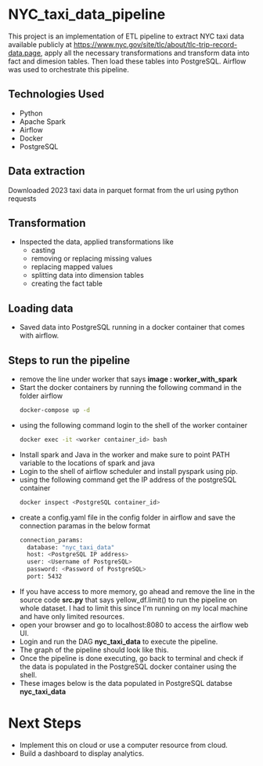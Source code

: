 # NYC_taxi_data_pipeline
This project is an implementation of ETL pipeline to extract NYC taxi data available publicly at https://www.nyc.gov/site/tlc/about/tlc-trip-record-data.page, apply all the necessary transformations and transform data into fact and dimesion tables. Then load these tables into PostgreSQL. Airflow was used to orchestrate this pipeline.

## Technologies Used
- Python
- Apache Spark
- Airflow
- Docker
- PostgreSQL

## Data extraction
Downloaded 2023 taxi data in parquet format from the url using python requests 

## Transformation
- Inspected the data, applied transformations like
    - casting
    - removing or replacing missing values
    - replacing mapped values
    - splitting data into dimension tables
    - creating the fact table
  
## Loading data
- Saved data into PostgreSQL running in a docker container that comes with airflow.

## Steps to run the pipeline
- remove the line under worker that says **image : worker_with_spark**
- Start the docker containers by running the following command in the folder airflow
    ```bash
    docker-compose up -d
    ```
- using the following command login to the shell of the worker container
  ```bash
  docker exec -it <worker container_id> bash
  ```
- Install spark and Java in the worker and make sure to point PATH variable to the locations of spark and java
- Login to the shell of airflow scheduler and install pyspark using pip.
- using the following command get the IP address of the postgreSQL container
  ```bash
  docker inspect <PostgreSQL container_id>
  ```
- create a config.yaml file in the config folder in airflow and save the connection paramas in the below format
  ```bash
  connection_params:
    database: "nyc_taxi_data"
    host: <PostgreSQL IP address>
    user: <Username of PostgreSQL>
    password: <Password of PostgreSQL>
    port: 5432
  ```
- If you have access to more memory, go ahead and remove the line in the source code **src.py** that says yellow_df.limit() to run the pipeline on whole dataset. I had to limit this since I'm running on my local machine and have only limited resources.
- open your browser and go to localhost:8080 to access the airflow web UI.
- Login and run the DAG **nyc_taxi_data** to execute the pipeline.
- The graph of the pipeline should look like this.
- Once the pipeline is done executing, go back to terminal and check if the data is populated in the PostgreSQL docker container using the shell.
- These images below is the data populated in PostgreSQL databse **nyc_taxi_data**
  
# Next Steps
- Implement this on cloud or use a computer resource from cloud.
- Build a dashboard to display analytics.
